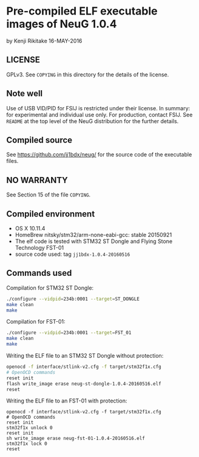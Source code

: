 # Pre-compiled ELF executable images of NeuG 1.0.4

by Kenji Rikitake 16-MAY-2016

## LICENSE

GPLv3. See `COPYING` in this directory for the details of the license.

## Note well

Use of USB VID/PID for FSIJ is restricted under their license. In summary: for experimental and individual use only. For production, contact FSIJ. See `README` at the top level of the NeuG distribution for the further details.

## Compiled source

See <https://github.com/jj1bdx/neug/> for the source code of the executable files.

## NO WARRANTY

See Section 15 of the file `COPYING`.

## Compiled environment

* OS X 10.11.4
* HomeBrew nitsky/stm32/arm-none-eabi-gcc: stable 20150921
* The elf code is tested with STM32 ST Dongle and Flying Stone Technology FST-01
* source code used: tag `jj1bdx-1.0.4-20160516`

## Commands used

Compilation for STM32 ST Dongle:

```sh
./configure --vidpid=234b:0001 --target=ST_DONGLE
make clean
make
```

Compilation for FST-01:

```sh
./configure --vidpid=234b:0001 --target=FST_01
make clean
make
```

Writing the ELF file to an STM32 ST Dongle without protection:

```sh
openocd -f interface/stlink-v2.cfg -f target/stm32f1x.cfg
# OpenOCD commands
reset init
flash write_image erase neug-st-dongle-1.0.4-20160516.elf
reset
```

Writing the ELF file to an FST-01 with protection:

```
openocd -f interface/stlink-v2.cfg -f target/stm32f1x.cfg
# OpenOCD commands
reset init
stm32f1x unlock 0
reset init
sh write_image erase neug-fst-01-1.0.4-20160516.elf
stm32f1x lock 0
reset
```
